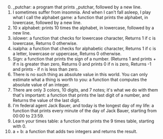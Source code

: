 0. _putchar: a program that prints _putchar, followed by a new line.
1. I sometimes suffer from insomnia. And when I can't fall asleep, I play what I call the alphabet game: a function that prints the alphabet, in lowercase, followed by a new line.
2. 10 x alphabet:  prints 10 times the alphabet, in lowercase, followed by a new line.
3. islower: a function that checks for lowercase character, Returns 1 if c is lowercase, Returns 0 otherwise.
4. isalpha: a function that checks for alphabetic character, Returns 1 if c is a letter, lowercase or uppercase, Returns 0 otherwise.
5. Sign: a function that prints the sign of a number. (Returns 1 and prints + if n is greater than zero, Returns 0 and prints 0 if n is zero, Returns -1 and prints - if n is less than zero.
6. There is no such thing as absolute value in this world. You can only estimate what a thing is worth to you: a function that computes the absolute value of an integer.
7. There are only 3 colors, 10 digits, and 7 notes; it's what we do with them that's important: a function that prints the last digit of a number, and Returns the value of the last digit.
8. I'm federal agent Jack Bauer, and today is the longest day of my life: a function that prints every minute of the day of Jack Bauer, starting from 00:00 to 23:59.
9. Learn your times table: a function that prints the 9 times table, starting with 0.
10. a + b: a function that adds two integers and returns the result.
